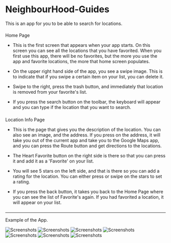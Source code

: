 # NeighbourHood-Guides
This is an app for you to be able to search for locations.


####
Home Page

- This is the first screen that appears when your app starts. On this screen you can see all the locations that you have favorited.
When you first use this app, there will be no favorites, but the more you use the app and favorite locations, the more that home screen populates.

- On the upper right hand side of the app, you see a swipe image. This is to indicate that if you swipe a certain item on your list, you can delete it. 

- Swipe to the right, press the trash button, and immediately that location is removed from your favorite's list. 

- If you press the search button on the toolbar, the keyboard will appear and you can type if the location that you want to search.
###
###
Location Info Page

- This is the page that gives you the description of the location. You can also see an image, and the address. If you press on the address,
it will take you out of the current app and take you to the Google Maps app, and you can press the Route button and get directions to the locations.

- The Heart Favorite button on the right side is there so that you can press it and add it as a 'Favorite' on your list. 
 
- You will see 5 stars on the left side, and that is there so you can add a rating for the location. You can either press or swipe on the stars to set a rating.

- If you press the back button, it takes you back to the Home Page where you can see the list of Favorite's again.
  If you had favorited a location, it will appear on your list. 
###

---------------------

Example of the App.

![Screenshots](Screenshots/device-2016-02-12-105859.png)
![Screenshots](Screenshots/device-2016-02-12-110042.png)
![Screenshots](Screenshots/device-2016-02-12-110105.png)
![Screenshots](Screenshots/device-2016-02-12-110208.png)
![Screenshots](Screenshots/device-2016-02-12-110234.png)
![Screenshots](Screenshots/device-2016-02-12-110243.png)
![Screenshots](Screenshots/device-2016-02-12-110327.png)


